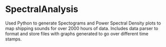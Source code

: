 # SpectralAnalysis
Used Python to generate Spectograms and Power Spectral Density plots to map shipping sounds for over 2000 hours of data. Includes data parser to format and store files with graphs generated to go over different time stamps. 
